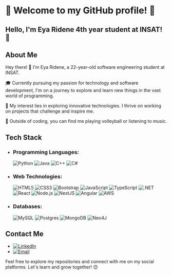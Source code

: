 # 💫 Welcome to my GitHub profile! 💫
## Hello, I'm Eya Ridene 4th year student at INSAT! 👋

## About Me

Hey there! 👋 I'm Eya Ridene, a 22-year-old software engineering student at INSAT.

🎓 Currently pursuing my passion for technology and software development, I'm on a journey to explore and learn new things in the vast world of programming.

🚀 My interest lies in exploring innovative technologies. I thrive on working on projects that challenge and inspire me.

🌱 Outside of coding, you can find me playing volleyball or listening to music.

## Tech Stack

- ### **Programming Languages:** 
  ![Python](https://img.shields.io/badge/Python-3776AB?style=for-the-badge&logo=python&logoColor=white)
  ![Java](https://img.shields.io/badge/Java-007396?style=for-the-badge&logo=java&logoColor=white)
  ![C++](https://img.shields.io/badge/C++-00599C?style=for-the-badge&logo=cplusplus&logoColor=white)
  ![C#](https://img.shields.io/badge/C%23-239120?style=for-the-badge&logo=csharp&logoColor=white)

- ### **Web Technologies:** 
  ![HTML5](https://img.shields.io/badge/HTML5-E34F26?style=for-the-badge&logo=html5&logoColor=white)
  ![CSS3](https://img.shields.io/badge/CSS3-1572B6?style=for-the-badge&logo=css3&logoColor=white)
  ![Bootstrap](https://img.shields.io/badge/Bootstrap-563D7C?style=for-the-badge&logo=bootstrap&logoColor=white)
  ![JavaScript](https://img.shields.io/badge/JavaScript-F7DF1E?style=for-the-badge&logo=javascript&logoColor=black)
  ![TypeScript](https://img.shields.io/badge/TypeScript-007ACC?style=for-the-badge&logo=typescript&logoColor=white)
  ![.NET](https://img.shields.io/badge/.NET-512BD4?style=for-the-badge&logo=.net&logoColor=white)
  ![React](https://img.shields.io/badge/React-61DAFB?style=for-the-badge&logo=react&logoColor=black)
  ![Node.js](https://img.shields.io/badge/Node.js-43853D?style=for-the-badge&logo=nodedotjs&logoColor=white)
  ![NestJS](https://img.shields.io/badge/NestJS-E0234E?style=for-the-badge&logo=nestjs&logoColor=white)
  ![Angular](https://img.shields.io/badge/Angular-DD0031?style=for-the-badge&logo=angular&logoColor=white)
  ![AWS](https://img.shields.io/badge/AWS-232F3E?style=for-the-badge&logo=amazon-aws&logoColor=white)

- ### **Databases:** 
  ![MySQL](https://img.shields.io/badge/MySQL-4479A1?style=for-the-badge&logo=mysql&logoColor=white)
  ![Postgres](https://img.shields.io/badge/Postgres-336791?style=for-the-badge&logo=postgresql&logoColor=white)
  ![MongoDB](https://img.shields.io/badge/MongoDB-47A248?style=for-the-badge&logo=mongodb&logoColor=white)
  ![Neo4J](https://img.shields.io/badge/Neo4J-008CC1?style=for-the-badge&logo=neo4j&logoColor=white)

## Contact Me

- [![LinkedIn](https://img.shields.io/badge/LinkedIn-0077B5?style=for-the-badge&logo=linkedin&logoColor=white)](https://www.linkedin.com/in/eya-ridene/)
- [![Email](https://img.shields.io/badge/Email-D14836?style=for-the-badge&logo=gmail&logoColor=white)](mailto:eya.ridene@insat.ucar.tn)

Feel free to explore my repositories and connect with me on my social platforms. Let's learn and grow together! 😊

